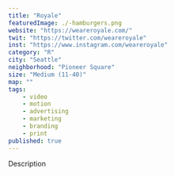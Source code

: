 ```yaml
---
title: "Royale"
featuredImage: ./-hamburgers.png
website: "https://weareroyale.com/"
twit: "https://twitter.com/weareroyale"
inst: "https://www.instagram.com/weareroyale"
category: "R"
city: "Seattle"
neighborhood: "Pioneer Square"
size: "Medium (11-40)"
map: ""
tags:
    - video
    - motion
    - advertising
    - marketing
    - branding
    - print
published: true
---
```


Description

